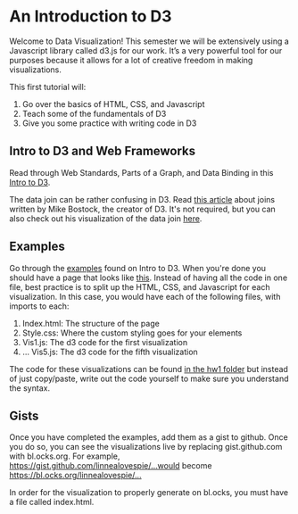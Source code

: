 # An Introduction to D3

Welcome to Data Visualization! This semester we will be extensively using a Javascript library called d3.js for our work. It’s a very powerful tool for our purposes because it allows for a lot of creative freedom in making visualizations.

This first tutorial will: 
1. Go over the basics of HTML, CSS, and Javascript
2. Teach some of the fundamentals of D3
3. Give you some practice with writing code in D3

## Intro to D3 and Web Frameworks
Read through Web Standards, Parts of a Graph, and Data Binding in this [Intro to D3](http://square.github.io/intro-to-d3/web-standards/). 

The data join can be rather confusing in D3. Read [this article](https://bost.ocks.org/mike/join/) about joins written by Mike Bostock, the creator of D3. It's not required, but you can also check out his visualization of the data join [here](https://bl.ocks.org/mbostock/3808218).

## Examples
Go through the [examples](http://square.github.io/intro-to-d3/examples/) found on Intro to D3. When you're done you should have a page that looks like [this](https://bl.ocks.org/linnealovespie/raw/f59eefd2f3bf962fc15016f7853de068/). Instead of having all the code in one file, best practice is to split up the HTML, CSS, and Javascript for each visualization. In this case, you would have each of the following files, with imports to each: 
1. Index.html: The structure of the page
2. Style.css: Where the custom styling goes for your elements
3. Vis1.js: The d3 code for the first visualization
4. … Vis5.js: The d3 code for the fifth visualization

The code for these visualizations can be found [in the hw1 folder](https://github.com/CornellDataScience/DataVisualization/tree/master/Member_Training/hw1) but instead of just copy/paste, write out the code yourself to make sure you understand the syntax. 

## Gists
Once you have completed the examples, add them as a gist to github. Once you do so, you can see the visualizations live by replacing gist.github.com with bl.ocks.org. For example, https://gist.github.com/linnealovespie/...would become https://bl.ocks.org/linnealovespie/…

In order for the visualization to properly generate on bl.ocks, you must have a file called index.html. 




